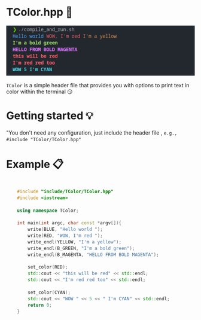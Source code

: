 # TColor.hpp :art:

![Example](/image/demo.png)

`TColor` is a simple header file that provides you with options to print text in color within the terminal :smirk:

# Getting started :bulb:

"You don't need any configuration, just include the header file , `e.g., #include "TColor/TColor.hpp"`

# Example :clipboard:

```c++

    #include "include/TColor/TColor.hpp"
    #include <iostream>

    using namespace TColor;

    int main(int argc, char const *argv[]){
        write(BLUE, "Hello world ");
        write(RED, "WOW, I'm red ");
        write_endl(YELLOW, "I'm a yellow");
        write_endl(B_GREEN, "I'm a bold green");
        write_endl(B_MAGENTA, "HELLO FROM BOLD MAGENTA");

        set_color(RED);
        std::cout << "this will be red" << std::endl;
        std::cout << "I'm red red too" << std::endl;
        
        set_color(CYAN);
        std::cout << "WOW " << 5 << " I'm CYAN" << std::endl;
        return 0;
    }
```